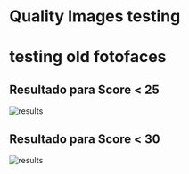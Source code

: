 # Quality Images testing

# testing old fotofaces




## Resultado para Score < 25

![results](https://github.com/FotoFaces/FotoFaces/src/plugins/ImageQuality/tests/images/test_fotofaces.png)

## Resultado para Score < 30

![results](https://github.com/FotoFaces/FotoFaces/src/plugins/ImageQuality/tests/images/test_fotofaces2.png)





